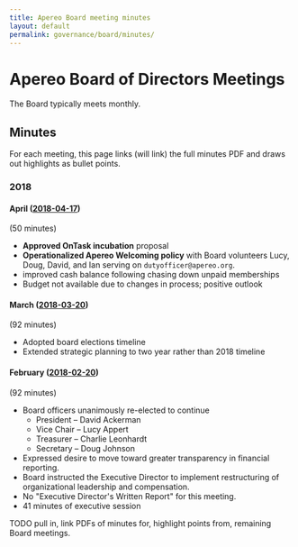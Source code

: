```yaml
---
title: Apereo Board meeting minutes
layout: default
permalink: governance/board/minutes/
---
```


# Apereo Board of Directors Meetings

The Board typically meets monthly.

## Minutes

For each meeting, this page links (will link) the full minutes PDF and draws out
highlights as bullet points.

### 2018

#### April ([2018-04-17](./2018-04-17-Apereo-Board-Minutes-002.pdf))

(50 minutes)

+ **Approved OnTask incubation** proposal
+ **Operationalized Apereo Welcoming policy** with Board volunteers Lucy, Doug,
  David, and Ian serving on `dutyofficer@apereo.org`.
+ improved cash balance following chasing down unpaid memberships
+ Budget not available due to changes in process; positive outlook

#### March ([2018-03-20](./2018-03-20-Apereo-Board-Minutes-001.pdf))

(92 minutes)

+ Adopted board elections timeline
+ Extended strategic planning to two year rather than 2018 timeline

#### February ([2018-02-20](./2018-02-20-Apereo-Board-Minutes-002.pdf))

(92 minutes)

+ Board officers unanimously re-elected to continue
  + President – David Ackerman
  + Vice Chair – Lucy Appert
  + Treasurer – Charlie Leonhardt
  + Secretary – Doug Johnson
+ Expressed desire to move toward greater transparency in financial reporting.
+ Board instructed the Executive Director to implement restructuring of
  organizational leadership and compensation.
+ No "Executive Director's Written Report" for this meeting.
+ 41 minutes of executive session


TODO pull in, link PDFs of minutes for, highlight points from, remaining Board
meetings.
